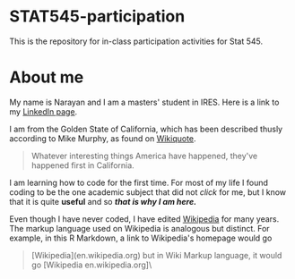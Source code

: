 # STAT545-participation
This is the repository for in-class participation activities for Stat 545.
# About me 
My name is  Narayan and I am a masters' student in IRES.
Here is a link to my [LinkedIn page](https://www.linkedin.com/in/nsg94/).

I am from the Golden State of California, which has been described thusly according to Mike Murphy, as found on [Wikiquote](https://en.wikiquote.org/wiki/California). 
>Whatever interesting things America have happened, they've happened first in California.

I am learning how to code for the first time. For most of my life I found coding to be the one academic subject that did not *click* for me, but I know that it is quite **useful** and so ***that is why I am here.***

Even though I have never coded, I have edited [Wikipedia](en.wikipedia.org) for many years. The markup language used on Wikipedia is analogous but distinct. For example, in this R Markdown, a link to Wikipedia's homepage would go
>\[Wikipedia](en.wikipedia.org) 
but in  Wiki Markup language, it  would go 
\[Wikipedia en.wikipedia.org]\
